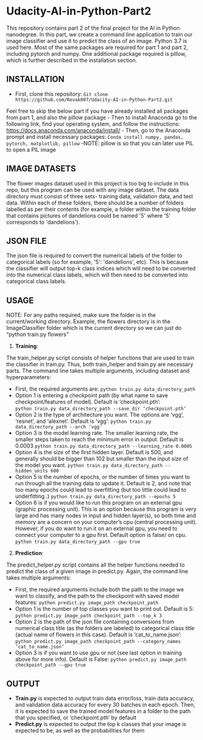 # Udacity-AI-in-Python-Part2
This repository contains part 2 of the final project for the AI in Python nanodegree. In this part, we create a command line application to train our image classifier 
and use it to predict the class of an image. Python 3.7 is used here. Most of the same packages are required for part 1 and part 2, including pytorch and numpy. One additional package required is pillow, which is further described in the installation section.

## INSTALLATION
-	First, clone this repository:
    `Git clone https://github.com/Revak007/Udacity-AI-in-Python-Part2.git`
    
Feel free to skip the below part if you have already installed all packages from part 1, and also the pillow package
    -	 Then to install Anaconda go to the following link, find your operating system, and follow the instructions: https://docs.anaconda.com/anaconda/install/
    -	 Then, go to the Anaconda prompt and install necessary packages:
            `Conda install numpy, pandas, pytorch, matplotlib, pillow`
            -NOTE: pillow is so that you can later use PIL to open a PIL image
	    
## IMAGE DATASETS
The flower images dataset used in this project is too big to include in this repo, but this program can be used with any image dataset. The data directory must consist of three sets- training data, validation data, and test data. Within each of these folders, there should be a number of folders labelled as per their contents (for example, a folder within the training folder that contains pictures of dandelions could be named '5' where '5' corresponds to 'dandelions').

## JSON FILE
The json file is required to convert the numerical labels of the folder to categorical labels (so for example, '5': 'dandelions', etc). This is because the classifier will output top-k class indices which will need to be converted into the numerical class labels, which will then need to be converted into categorical class labels.

## USAGE
NOTE: For any paths required, make sure the folder is in the current/working directory. Example, the flowers directory is in the ImageClassifier folder which is the current directory so we can just do “python train.py flowers”

1)	**Training**: 

The train_helper.py script consists of helper functions that are used to train the classifier in train.py. Thus, both train_helper and train.py are necessary parts. The command line takes multiple arguments, including dataset and hyperparameters:

- First, the required arguments are:
	 `python train.py data_directory_path`
- Option 1 is entering a checkpoint path (by what name to save checkpoint/features of model).    Default is ‘checkpoint.pth’:			
   `python train.py data_directory_path --save_dir ‘checkpoint.pth’`
- Option 2 is the type of architecture you want. The options are ‘vgg’, ‘resnet’, and ‘alexnet’. Default is ‘vgg’:
	 `python train.py data_directory_path --arch ‘vgg’`
- Option 3 is the model learning rate. The smaller learning rate, the smaller steps taken to reach the minimum error in output. Default is 0.0003
	 `python train.py data_directory_path --learning_rate 0.0005`
- Option 4 is the size of the first hidden layer. Default is 500, and generally should be bigger than 102 but smaller than the input size of the model you want. 
	 `python train.py data_directory_path --hidden_units 600`
- Option 5 is the number of epochs, or the number of times you want to run through all the training data to update it. Default is 2, and note that too many epochs could lead to overfitting (but too little could lead to underfitting..)
	 `python train.py data_directory_path --epochs 5`
- Option 6 is if you would like to run this program on an external gpu (graphic processing unit). This is an option because this program is very large and has many nodes in input and hidden layer(s), so both time and memory are a concern on your computer’s cpu (central processing unit). However, if you do want to run it on an external gpu, you need to connect your computer to a gpu first. Default option is false/ on cpu.
	 `python train.py data_directory_path --gpu true`

2)	**Prediction**:

The predict_helper.py script contains all the helper functions needed to predict the class of a given image in predict.py. Again, the command line takes multiple arguments:

- First, the required arguments include both the path to the image we want to classify, and the path to the checkpoint with saved model features:
	 `python predict.py image_path checkpoint_path`
- Option 1 is the number of top classes you want to print out. Default is 5:
	 `python predict.py image_path checkpoint_path --top_k 3`
- Option 2 is the path of the json file containing conversions from numerical class title (as the folders are labeled) to categorical class title (actual name of flowers in this case). Default is ‘cat_to_name.json’:
	 `python predict.py image_path checkpoint_path --category_names ‘cat_to_name.json’`
- Option 3 is if you want to use gpu or not (see last option in training above for more info). Default is False:
	 `python predict.py image_path checkpoint_path --gpu true`

## OUTPUT
-	**Train.py** is expected to output train data error/loss, train data accuracy, and validation data accuracy for every 30 batches in each epoch. Then, it is expected to save the trained model features in a folder to the path that you specified, or ‘checkpoint.pth’ by default
-	**Predict.py** is expected to output the top k classes that your image is expected to be, as well as the probabilities for them 




